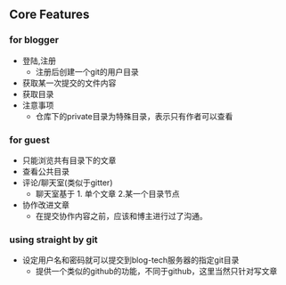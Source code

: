 ## Core Features
### for blogger
- 登陆,注册
  - 注册后创建一个git的用户目录
- 获取某一次提交的文件内容
- 获取目录
- 注意事项
  - 仓库下的private目录为特殊目录，表示只有作者可以查看

### for guest
- 只能浏览共有目录下的文章
- 查看公共目录
- 评论/聊天室(类似于gitter)
  - 聊天室基于 1. 单个文章 2.某一个目录节点
- 协作改进文章
  - 在提交协作内容之前，应该和博主进行过了沟通。

### using straight by git
- 设定用户名和密码就可以提交到blog-tech服务器的指定git目录
  - 提供一个类似的github的功能，不同于github，这里当然只针对写文章
